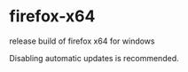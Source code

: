 firefox-x64
===========

release build of firefox x64 for windows

Disabling automatic updates is recommended.
